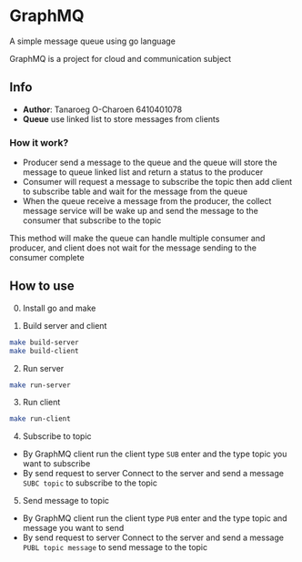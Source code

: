 # GraphMQ

A simple message queue using go language

GraphMQ is a project for cloud and communication subject

## Info

- **Author**: Tanaroeg O-Charoen 6410401078
- **Queue** use linked list to store messages from clients

### How it work?

- Producer send a message to the queue and the queue will store the message to queue linked list and return a status to the producer
- Consumer will request a message to subscribe the topic  then add client to subscribe table and wait for the message from the queue
- When the queue receive a message from the producer, the collect message service will be wake up and send the message to the consumer that subscribe to the topic

This method will make the queue can handle multiple consumer and producer, and client does not wait for the message sending to the consumer complete

## How to use

0. Install go and make

1. Build server and client

```bash
make build-server
make build-client
```

2. Run server

```bash
make run-server
```

3. Run client

```bash
make run-client
```

4. Subscribe to topic

- By GraphMQ client
  run the client type `SUB` enter and the type topic you want to subscribe
- By send request to server
  Connect to the server and send a message `SUBC topic` to subscribe to the topic

5. Send message to topic

- By GraphMQ client
  run the client type `PUB` enter and the type topic and message you want to send
- By send request to server
  Connect to the server and send a message `PUBL topic message` to send message to the topic
